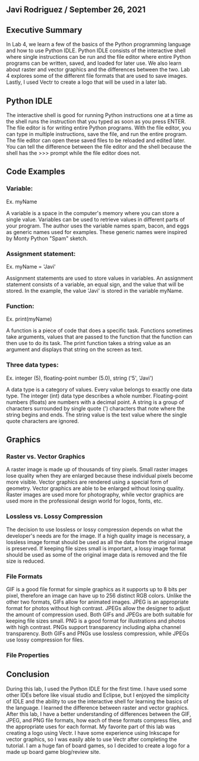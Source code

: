 ## Javi Rodriguez / September 26, 2021

## Executive Summary 
In Lab 4, we learn a few of the basics of the Python programming language and how to use Python IDLE. Python IDLE consists of the interactive shell where single instructions can be run and the file editor where entire Python programs can be written, saved, and loaded for later use. We also learn about raster and vector graphics and the differences between the two. Lab 4 explores some of the different file formats that are used to save images. Lastly, I used Vectr to create a logo that will be used in a later lab.

## Python IDLE
The interactive shell is good for running Python instructions one at a time as the shell runs the instruction that you typed as soon as you press ENTER. The file editor is for writing entire Python programs. With the file editor, you can type in multiple instructions, save the file, and run the entire program. The file editor can open these saved files to be reloaded and edited later. You can tell the difference between the file editor and the shell because the shell has the >>> prompt while the file editor does not.

## Code Examples
### Variable:
Ex. myName

A variable is a space in the computer's memory where you can store a single value. Variables can be used to retrieve values in different parts of your program. The author uses the variable names spam, bacon, and eggs as generic names used for examples. These generic names were inspired by Monty Python "Spam" sketch.
### Assignment statement:
Ex. myName = 'Javi'

Assignment statements are used to store values in variables. An assignment statement consists of a variable, an equal sign, and the value that will be stored. In the example, the value 'Javi' is stored in the variable myName.
### Function:
Ex. print(myName)

A function is a piece of code that does a specific task. Functions sometimes take arguments, values that are passed to the function that the function can then use to do its task. The print function takes a string value as an argument and displays that string on the screen as text.
### Three data types:
Ex. integer (5), floating-point number (5.0), string ('5', 'Javi')

A data type is a category of values. Every value belongs to exactly one data type. The integer (int) data type describes a whole number. Floating-point numbers (floats) are numbers with a decimal point. A string is a group of characters surrounded by single quote (') characters that note where the string begins and ends. The string value is the text value where the single quote characters are ignored.
## Graphics

### Raster vs. Vector Graphics
A raster image is made up of thousands of tiny pixels. Small raster images lose quality when they are enlarged because these individual pixels become more visible. Vector graphics are rendered using a special form of geometry. Vector graphics are able to be enlarged without losing quality. Raster images are used more for photography, while vector graphics are used more in the professional design world for logos, fonts, etc.
### Lossless vs. Lossy Compression
The decision to use lossless or lossy compression depends on what the developer's needs are for the image. If a high quality image is necessary, a lossless image format should be used as all the data from the original image is preserved. If keeping file sizes small is important, a lossy image format should be used as some of the original image data is removed and the file size is reduced.
### File Formats
GIF is a good file format for simple graphics as it supports up to 8 bits per pixel, therefore an image can have up to 256 distinct RGB colors. Unlike the other two formats, GIFs allow for animated images. JPEG is an appropriate format for photos without high contrast. JPEGs allow the designer to adjust the amount of compression used. Both GIFs and JPEGs are both suitable for keeping file sizes small. PNG is a good format for illustrations and photos with high contrast. PNGs support transparency including alpha channel transparency. Both GIFs and PNGs use lossless compression, while JPEGs use lossy compression for files.
### File Properties

## Conclusion
During this lab, I used the Python IDLE for the first time. I have used some other IDEs before like visual studio and Eclipse, but I enjoyed the simplicity of IDLE and the ability to use the interactive shell for learning the basics of the language. I learned the difference between raster and vector graphics. After this lab, I have a better understanding of differences between the GIF, JPEG, and PNG file formats, how each of these formats compress files, and the appropriate uses for each format. My favorite part of this lab was creating a logo using Vectr. I have some experience using Inkscape for vector graphics, so I was easily able to use Vectr  after completing the tutorial. I am a huge fan of board games, so I decided to create a logo for a made up board game blog/review site.
